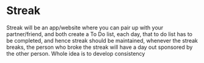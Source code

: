 # Streak

Streak will be an app/website where you can pair up with your partner/friend, and both create a To Do list, each day, that to do list has to be completed, and hence streak should be maintained, whenever the streak breaks, the person who broke the streak will have a day out sponsored by the other person. Whole idea is to develop consistency
